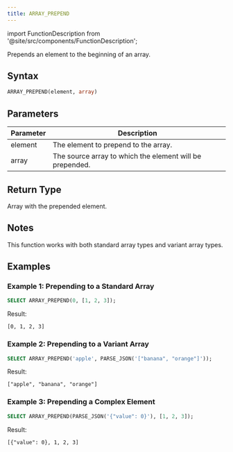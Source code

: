 ```yaml
---
title: ARRAY_PREPEND
---
```

import FunctionDescription from '@site/src/components/FunctionDescription';

<FunctionDescription description="Introduced or updated: v1.2.762"/>

Prepends an element to the beginning of an array.

## Syntax

```sql
ARRAY_PREPEND(element, array)
```

## Parameters

| Parameter | Description |
|-----------|-------------|
| element   | The element to prepend to the array. |
| array     | The source array to which the element will be prepended. |

## Return Type

Array with the prepended element.

## Notes

This function works with both standard array types and variant array types.

## Examples

### Example 1: Prepending to a Standard Array

```sql
SELECT ARRAY_PREPEND(0, [1, 2, 3]);
```

Result:

```
[0, 1, 2, 3]
```

### Example 2: Prepending to a Variant Array

```sql
SELECT ARRAY_PREPEND('apple', PARSE_JSON('["banana", "orange"]'));
```

Result:

```
["apple", "banana", "orange"]
```

### Example 3: Prepending a Complex Element

```sql
SELECT ARRAY_PREPEND(PARSE_JSON('{"value": 0}'), [1, 2, 3]);
```

Result:

```
[{"value": 0}, 1, 2, 3]
```
